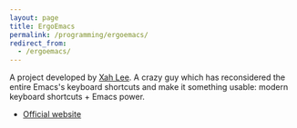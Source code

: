 ```yaml
---
layout: page
title: ErgoEmacs
permalink: /programming/ergoemacs/
redirect_from:
  - /ergoemacs/
---
```


A project developed by [Xah Lee](http://xahlee.org). A crazy guy
which has reconsidered the entire Emacs's keyboard shortcuts and make
it something usable: modern keyboard shortcuts + Emacs power.

 * [Official website](http://ergoemacs.org/)
